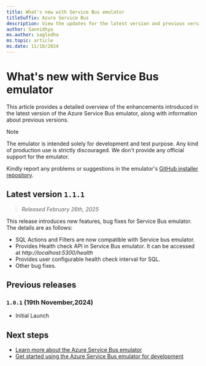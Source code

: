 ```yaml
---
title: What's new with Service Bus emulator
titleSuffix: Azure Service Bus
description: View the updates for the latest version and previous versions of the Azure Service Bus emulator.
author: Sannidhya
ms.author: saglodha
ms.topic: article
ms.date: 11/18/2024
---
```



# What's new with Service Bus emulator

This article provides a detailed overview of the enhancements introduced in the latest version of the Azure Service Bus emulator, along with information about previous versions.

> [!NOTE]
> The emulator is intended solely for development and test purpose. Any kind of production use is strictly discouraged. We don't provide any official support for the emulator.
>
> Kindly report any problems or suggestions in the emulator's [GitHub installer repository](https://github.com/Azure/azure-service-bus-emulator-installer/issues).

## Latest version ``1.1.1``

> *Released February 26th, 2025*

This release introduces new features, bug fixes for Service Bus emulator. The details are as follows:

- SQL Actions and Filters are now compatible with Service bus emulator.
- Provides Health check API in Service Bus emulator. It can be accessed at *http://localhost:5300/health*
- Provides user configurable health check interval for SQL.
- Other bug fixes.

## Previous releases

### ``1.0.1`` (19th November,2024)

- Initial Launch

## Next steps

- [Learn more about the Azure Service Bus emulator](overview-emulator.md)
- [Get started using the Azure Service Bus emulator for development](test-locally-with-service-bus-emulator.md)
